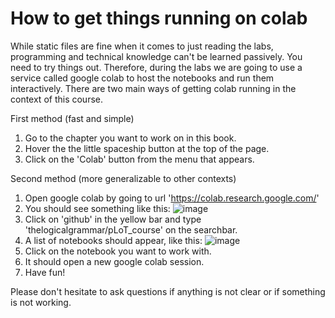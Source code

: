 # How to get things running on colab

While static files are fine when it comes to just reading the labs, programming and technical knowledge can't be learned passively.
You need to try things out.
Therefore, during the labs we are going to use a service called google colab to host the notebooks and run them interactively. 
There are two main ways of getting colab running in the context of this course.

First method (fast and simple)
1. Go to the chapter you want to work on in this book.
1. Hover the the little spaceship button at the top of the page.
1. Click on the 'Colab' button from the menu that appears.

Second method (more generalizable to other contexts)
1. Open google colab by going to url 'https://colab.research.google.com/'
1. You should see something like this:
![image](./imgs/colab_howto_1.png)
1. Click on 'github' in the yellow bar and type 'thelogicalgrammar/pLoT_course' on the searchbar.
1. A list of notebooks should appear, like this:
![image](./imgs/colab_howto_2.png)
1. Click on the notebook you want to work with.
1. It should open a new google colab session.
1. Have fun!

Please don't hesitate to ask questions if anything is not clear or if something is not working.

